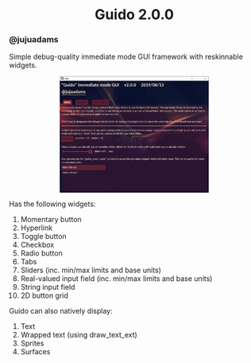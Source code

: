 <h1 align="center">Guido 2.0.0</h1>
<h3 align="left">@jujuadams</h3>

Simple debug-quality immediate mode GUI framework with reskinnable widgets.

<p align="center"><img src="https://raw.githubusercontent.com/JujuAdams/Guido/master/PREVIEW.png" style="display:block; margin:auto; width:300px"></p>

Has the following widgets:
1) Momentary button
2) Hyperlink
3) Toggle button
4) Checkbox
5) Radio button
6) Tabs
7) Sliders (inc. min/max limits and base units)
8) Real-valued input field (inc. min/max limits and base units)
9) String input field
10) 2D button grid


Guido can also natively display:
1) Text
2) Wrapped text (using draw_text_ext)
3) Sprites
4) Surfaces
